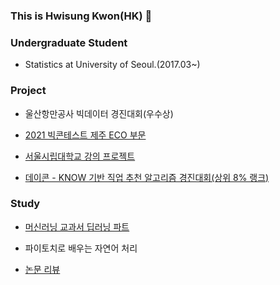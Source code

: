 ### This is Hwisung Kwon(HK) 👋


### Undergraduate Student
- Statistics at University of Seoul.(2017.03~)

### Project

+ 울산항만공사 빅데이터 경진대회(우수상)

+ [2021 빅콘테스트 제주 ECO 부문](https://github.com/hwii-kk/21-BigContest)

+ [서울시립대학교 강의 프로젝트](https://github.com/hwii-kk/UOS_classs_project)

+ [데이콘 - KNOW 기반 직업 추천 알고리즘 경진대회(상위 8% 랭크)](https://github.com/hwii-kk/dacon-know)

### Study
+ [머신러닝 교과서 딥러닝 파트](https://github.com/hwii-kk/machine-learning-text-book-DL)

+ 파이토치로 배우는 자연어 처리

+ [논문 리뷰](https://github.com/hwii-kk/Eassay-Review)


<!--
**hwii-kk/hwii-kk** is a ✨ _special_ ✨ repository because its `README.md` (this file) appears on your GitHub profile.

Here are some ideas to get you started:

- 🔭 I’m currently working on ...
- 🌱 I’m currently learning ...
- 👯 I’m looking to collaborate on ...
- 🤔 I’m looking for help with ...
- 💬 Ask me about ...
- 📫 How to reach me: ...
- 😄 Pronouns: ...
- ⚡ Fun fact: ...
-->
